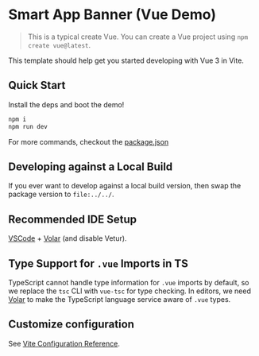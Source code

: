 # Smart App Banner (Vue Demo)

> This is a typical create Vue. You can create a Vue project using `npm create vue@latest`.

This template should help get you started developing with Vue 3 in Vite.

## Quick Start

Install the deps and boot the demo!

```ts
npm i
npm run dev
```

For more commands, checkout the [package.json](./package.json)

## Developing against a Local Build

If you ever want to develop against a local build version, then swap the package version to `file:../../`.

## Recommended IDE Setup

[VSCode](https://code.visualstudio.com/) + [Volar](https://marketplace.visualstudio.com/items?itemName=Vue.volar) (and disable Vetur).

## Type Support for `.vue` Imports in TS

TypeScript cannot handle type information for `.vue` imports by default, so we replace the `tsc` CLI with `vue-tsc` for type checking. In editors, we need [Volar](https://marketplace.visualstudio.com/items?itemName=Vue.volar) to make the TypeScript language service aware of `.vue` types.

## Customize configuration

See [Vite Configuration Reference](https://vite.dev/config/).
